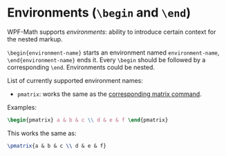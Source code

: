 Environments (`\begin` and `\end`)
==================================
WPF-Math supports _environments_: ability to introduce certain context for the nested markup.

`\begin{environment-name}` starts an environment named `environment-name`, `\end{environment-name}` ends it. Every `\begin` should be followed by a corresponding `\end`. Environments could be nested.

List of currently supported environment names:

- `pmatrix`: works the same as the [corresponding matrix command][docs.matrices].

Examples:
```tex
\begin{pmatrix} a & b & c \\ d & e & f \end{pmatrix}
```
This works the same as:
```tex
\pmatrix{a & b & c \\ d & e & f}
```

[docs.matrices]: matrices.md
